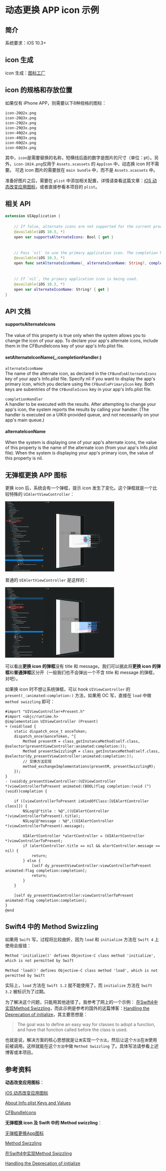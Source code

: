 # 动态更换 APP icon 示例

## 简介

系统要求：iOS 10.3+

## icon 生成

icon 生成：[图标工厂](https://icon.wuruihong.com)

## icon 的规格和存放位置

如果仅有 iPhone APP，则需要以下8种规格的图标：  

```
icon-20@2x.png
icon-20@3x.png
icon-29@2x.png
icon-29@3x.png
icon-40@2x.png
icon-40@3x.png
icon-60@2x.png
icon-60@3x.png
```

其中，`icon`是需要替换的名称，短横线后面的数字是图片的尺寸（单位：pt）。另外，`icon-1024.png`仅用于 `Assets.xcassets` 的 `AppIcon` 中，动态换 icon 时不需要。 可选 icon 图片的需要放在 `main bundle` 中，而不是 `Assets.xcassets` 中。  

准备好图片之后，需要在 `plist` 中添加相关配置，详情请查看这篇文章：[iOS 动态改变应用图标](https://blog.csdn.net/KimBing/article/details/77996756?utm_source=blogxgwz10)，或者直接参看本项目的 `plist`。

## 相关 API

```swift
extension UIApplication {

    // If false, alternate icons are not supported for the current process.
    @available(iOS 10.3, *)
    open var supportsAlternateIcons: Bool { get }

    
    // Pass `nil` to use the primary application icon. The completion handler will be invoked asynchronously on an arbitrary background queue; be sure to dispatch back to the main queue before doing any further UI work.
    @available(iOS 10.3, *)
    open func setAlternateIconName(_ alternateIconName: String?, completionHandler: ((Error?) -> Void)? = nil)

    
    // If `nil`, the primary application icon is being used.
    @available(iOS 10.3, *)
    open var alternateIconName: String? { get }
}
```

## API 文档

#### supportsAlternateIcons

The value of this property is true only when the system allows you to change the icon of your app. To declare your app's alternate icons, include them in the CFBundleIcons key of your app's Info.plist file.

#### setAlternateIconName(_:completionHandler:)

`alternateIconName`  
The name of the alternate icon, as declared in the `CFBundleAlternateIcons` key of your app's Info.plist file. Specify nil if you want to display the app's primary icon, which you declare using the `CFBundlePrimaryIcon` key. Both keys are subentries of the `CFBundleIcons` key in your app's Info.plist file.  

`completionHandler`  
A handler to be executed with the results. After attempting to change your app's icon, the system reports the results by calling your handler. (The handler is executed on a UIKit-provided queue, and not necessarily on your app's main queue.)   

#### alternateIconName

When the system is displaying one of your app's alternate icons, the value of this property is the name of the alternate icon (from your app's Info.plist file). When the system is displaying your app's primary icon, the value of this property is nil.

## 无弹框更换 APP 图标

更换 icon 后，系统会有一个弹框，提示 icon 发生了变化。这个弹框就是一个比较特殊的 `UIAlertViewController`：  

<img src="./media/换icon的弹框.png" width="70%" height="70%"> 

普通的 `UIAlertViewController` 是这样的：  

<img src="./media/普通弹框.png" width="70%" height="70%">   

可以看出**更换 icon 的弹框**没有 title 和 message。我们可以据此将**更换 icon 的弹框**和**普通弹框**区分开（一般我们也不会弹出一个不含 title 和 message 的弹框，对吧）。   

如果换 icon 时不想让系统弹框，可以 hook `UIViewController` 的 `present(_:animated:completion:)` 方法，如果用 OC 写，直接在 `load`  中做 `method swizzling` 即可：  

```objc
#import "UIViewController+Present.h"
#import <objc/runtime.h>
@implementation UIViewController (Present)
+ (void)load {
    static dispatch_once_t onceToken;
    dispatch_once(&onceToken, ^{
        Method presentM = class_getInstanceMethod(self.class, @selector(presentViewController:animated:completion:));
        Method presentSwizzlingM = class_getInstanceMethod(self.class, @selector(dy_presentViewController:animated:completion:));
        // 交换方法实现
        method_exchangeImplementations(presentM, presentSwizzlingM);
    });
}
- (void)dy_presentViewController:(UIViewController *)viewControllerToPresent animated:(BOOL)flag completion:(void (^)(void))completion {
    
    if ([viewControllerToPresent isKindOfClass:[UIAlertController class]]) {
        NSLog(@"title : %@",((UIAlertController *)viewControllerToPresent).title);
        NSLog(@"message : %@",((UIAlertController *)viewControllerToPresent).message);
        
        UIAlertController *alertController = (UIAlertController *)viewControllerToPresent;
        if (alertController.title == nil && alertController.message == nil) {
            return;
        } else {
            [self dy_presentViewController:viewControllerToPresent animated:flag completion:completion];
            return;
        }
    }
    
    [self dy_presentViewController:viewControllerToPresent animated:flag completion:completion];
}
@end
```

## Swift4 中的 Method Swizzling

如果用 `Swift` 写，过程将比较曲折，因为 `load` 和 `initialize` 方法在 `Swift 4` 上使用会报错：  

```
Method 'initialize()' defines Objective-C class method 'initialize', which is not permitted by Swift

Method 'load()' defines Objective-C class method 'load', which is not permitted by Swift
```

实际上，`load` 方法在 `Swift 1.2` 就不能使用了，而 `initialize` 方法在 `Swift 3.2` 被标识为了过期。  

为了解决这个问题，只能用其他途径了。我参考了网上的一个示例： [在Swift4中实现Method Swizzling](http://blog.yaoli.site/post/如何优雅地在Swift4中实现Method-Swizzling)，而此示例是参考的国外的这篇博客：[Handling the Deprecation of initialize](http://jordansmith.io/handling-the-deprecation-of-initialize/)，其主要思想是：  

> The goal was to define an easy way for classes to adopt a function, and have that function called before the class is used.
 
也就是说，解决方案的核心思想就是让`类`实现一个`方法`，然后让这个`方法`在`类`使用前被调用。这样就能在这个`方法`中做 `Method Swizzling` 了。具体写法请参看上述博客或本项目。  

## 参考资料

**动态改变应用图标**：  

[iOS 动态改变应用图标](https://blog.csdn.net/KimBing/article/details/77996756?utm_source=blogxgwz10)

[About Info.plist Keys and Values](https://developer.apple.com/library/archive/documentation/General/Reference/InfoPlistKeyReference/Introduction/Introduction.html#//apple_ref/doc/uid/TP40009247)

[CFBundleIcons](https://developer.apple.com/library/archive/documentation/General/Reference/InfoPlistKeyReference/Articles/CoreFoundationKeys.html#//apple_ref/doc/uid/TP40009249-SW13)

**无弹框换 icon 及 Swift 中的 Method swizzling**：  

[无弹框更换App图标](http://daiyi.pro/2017/05/01/ChangeYourAppIcons2/)

[Method Swizzling](https://nshipster.com/method-swizzling/)

[在Swift4中实现Method Swizzling](http://blog.yaoli.site/post/如何优雅地在Swift4中实现Method-Swizzling)

[Handling the Deprecation of initialize](http://jordansmith.io/handling-the-deprecation-of-initialize/)

